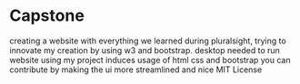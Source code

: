# Capstone
creating a website with everything we learned during pluralsight, trying to innovate my creation by using w3 and bootstrap.
desktop needed to run website
using my project induces usage of html css and bootstrap
you can contribute by making the ui more streamlined and nice
MIT License
